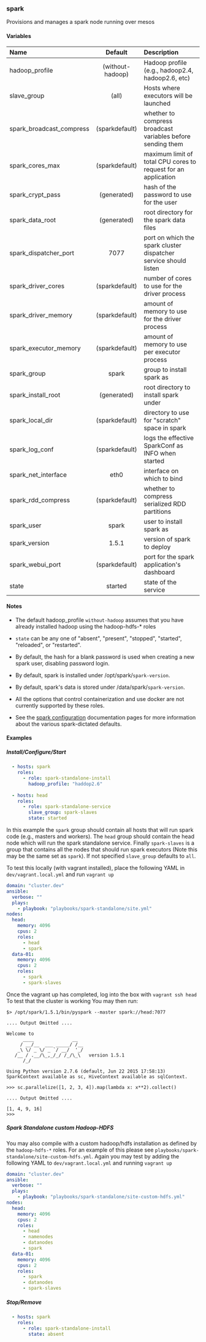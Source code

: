 
### spark
Provisions and manages a spark node running over mesos

#### Variables

|Name                                 |Default         |Description                                                                  |
|:------------------------------------|:--------------:|:----------------------------------------------------------------------------|
|hadoop_profile                       |(without-hadoop)|Hadoop profile (e.g.,  hadoop2.4, hadoop2.6, etc)                            |
|slave_group                          |(all)           |Hosts where executors will be launched                                       | 
|spark_broadcast_compress             |(sparkdefault)  |whether to compress broadcast variables before sending them                  |
|spark_cores_max                      |(sparkdefault)  |maximum limit of total CPU cores to request for an application               |
|spark_crypt_pass                     |(generated)     |hash of the password to use for the user                                     |
|spark_data_root                      |(generated)     |root directory for the spark data files                                      |
|spark_dispatcher_port                |7077            |port on which the spark cluster dispatcher service should listen             |
|spark_driver_cores                   |(sparkdefault)  |number of cores to use for the driver process                                |
|spark_driver_memory                  |(sparkdefault)  |amount of memory to use for the driver process                               |
|spark_executor_memory                |(sparkdefault)  |amount of memory to use per executor process                                 |
|spark_group                          |spark           |group to install spark as                                                    |
|spark_install_root                   |(generated)     |root directory to install spark under                                        |
|spark_local_dir                      |(sparkdefault)  |directory to use for "scratch" space in spark                                |
|spark_log_conf                       |(sparkdefault)  |logs the effective SparkConf as INFO when started                            |
|spark_net_interface                  |eth0            |interface on which to bind                                                   |
|spark_rdd_compress                   |(sparkdefault)  |whether to compress serialized RDD partitions                                |
|spark_user                           |spark           |user to install spark as                                                     |
|spark_version                        |1.5.1           |version of spark to deploy                                                   |
|spark_webui_port                     |(sparkdefault)  |port for the spark application's dashboard                                   |
|state                                |started         |state of the service                                                         |

#### Notes
  - The default hadoop_profile `without-hadoop` assumes that you have
    already installed hadoop using the hadoop-hdfs-* roles

  - `state` can be any one of "absent", "present", "stopped", "started",
    "reloaded", or "restarted".

  - By default, the hash for a blank password is used when creating
    a new spark user, disabling password login.

  - By default, spark is installed under /opt/spark/`spark-version`.

  - By default, spark's data is stored under /data/spark/`spark-version`.

  - All the options that control containerization and use docker are not
    currently supported by these roles.

  - See the
    [spark configuration](http://spark.apache.org/docs/latest/configuration.html#available-properties)
    documentation pages for more information about the various spark-dictated
    defaults.

#### Examples

##### Install/Configure/Start
```YAML
  - hosts: spark
    roles:
      - role: spark-standalone-install
        hadoop_profile: "haddop2.6"
  
  - hosts: head
    roles:
      - role: spark-standalone-service
        slave_group: spark-slaves
        state: started
```
In this example the ```spark``` group should contain all hosts that will
run spark code (e.g.,  masters and workers). The ```head``` group should
contain the head node which will run the spark standalone service. Finally
```spark-slaves``` is a group that contains all the nodes that should run
spark executors (Note this may be the same set as ```spark```). If not
specified ```slave_group``` defaults to ```all```.

To test this locally (with vagrant installed),  place the following YAML
in ```dev/vagrant.local.yml``` and run ```vagrant up```

```YAML
domain: "cluster.dev"
ansible:
  verbose: ""
  plays:
    - playbook: "playbooks/spark-standalone/site.yml"
nodes:
  head:
    memory: 4096
    cpus: 2
    roles:
      - head
      - spark
  data-01:
    memory: 4096
    cpus: 2
    roles:
      - spark
      - spark-slaves

```
Once the vagrant up has completed, log into the box with
```vagrant ssh head``` To test that the cluster is working
You may then run:

```
$> /opt/spark/1.5.1/bin/pyspark --master spark://head:7077

.... Output Omitted ....

Welcome to
      ____              __
     / __/__  ___ _____/ /__
    _\ \/ _ \/ _ `/ __/  '_/
   /__ / .__/\_,_/_/ /_/\_\   version 1.5.1
      /_/

Using Python version 2.7.6 (default, Jun 22 2015 17:58:13)
SparkContext available as sc, HiveContext available as sqlContext.

>>> sc.parallelize([1, 2, 3, 4]).map(lambda x: x**2).collect()

.... Output Omitted ....

[1, 4, 9, 16]
>>> 
```

##### Spark Standalone custom Hadoop-HDFS
You may also compile with a custom hadoop/hdfs installation as
defined by the ```hadoop-hdfs-*``` roles.  For an example of this
please see ```playbooks/spark-standalone/site-custom-hdfs.yml```.
Again you may test by adding the following YAML to ```dev/vagrant.local.yml```
and running ```vagrant up```

```YAML
domain: "cluster.dev"
ansible:
  verbose: ""
  plays:
    - playbook: "playbooks/spark-standalone/site-custom-hdfs.yml"
nodes:
  head:
    memory: 4096
    cpus: 2
    roles:
      - head
      - namenodes
      - datanodes
      - spark
  data-01:
    memory: 4096
    cpus: 2
    roles:
      - spark
      - datanodes
      - spark-slaves
```


##### Stop/Remove
```YAML
  - hosts: spark
    roles:
      - role: spark-standalone-install
        state: absent
```

